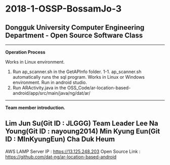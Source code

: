 # 2018-1-OSSP-BossamJo-3 
## Dongguk University Computer Engineering Department - Open Source Software Class
---

__Operation Process__

Works in Linux environment.
1. Run ap_scanner.sh in the GetAPInfo folder.
  1-1. ap_scanner.sh automatically runs the sql program.
Works in Linux or Windows environment.
Run in android studio.
2. Run ARActivity.java in the OSS_Code/ar-location-based-android/app/src/main/java/ng/dat/ar/
---

__Team member introduction.__

Lim Jun Su(Git ID : JLGGG) Team Leader
Lee Na Young(Git ID : nayoung2014)
Min Kyung Eun(Git ID : MInKyungEun)
Cha Duk Heum
---

AWS LAMP Server IP : <https://13.125.248.203>
Open Source Link : <https://github.com/dat-ng/ar-location-based-android>
